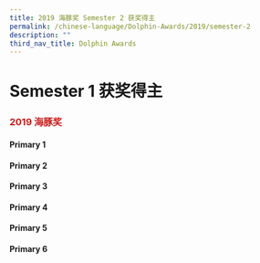 ```yaml
---
title: 2019 海豚奖 Semester 2 获奖得主
permalink: /chinese-language/Dolphin-Awards/2019/semester-2
description: ""
third_nav_title: Dolphin Awards
---
```

Semester 1 获奖得主
===============

### <span style = "color: #c81b1b"> <b>2019 海豚奖</b> </span>

#### Primary 1



#### Primary 2



#### Primary 3



#### Primary 4



#### Primary 5



#### Primary 6

